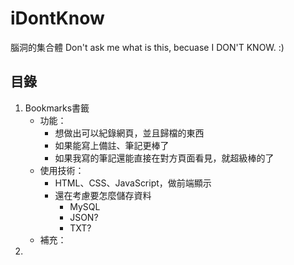 # iDontKnow
腦洞的集合體
Don't ask me what is this, becuase I DON'T KNOW. :)

## 目錄
1. Bookmarks書籤
    - 功能：
        - 想做出可以紀錄網頁，並且歸檔的東西
        - 如果能寫上備註、筆記更棒了
        - 如果我寫的筆記還能直接在對方頁面看見，就超級棒的了
    - 使用技術：
        - HTML、CSS、JavaScript，做前端顯示
        - 還在考慮要怎麼儲存資料
            - MySQL
            - JSON?
            - TXT?
    - 補充：
2. 